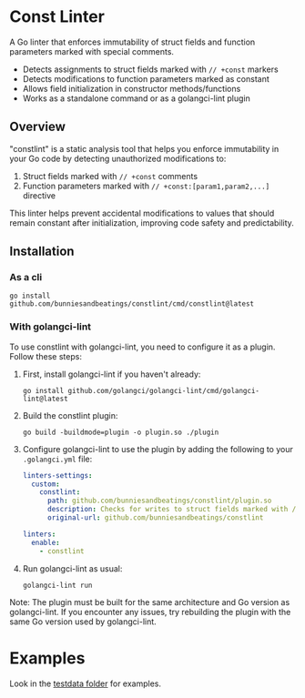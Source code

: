 # Const Linter

A Go linter that enforces immutability of struct fields and function parameters marked with special comments.

- Detects assignments to struct fields marked with `// +const` markers 
- Detects modifications to function parameters marked as constant 
- Allows field initialization in constructor methods/functions 
- Works as a standalone command or as a golangci-lint plugin 

## Overview

"constlint" is a static analysis tool that helps you enforce immutability in your Go code by detecting unauthorized 
modifications to:

1. Struct fields marked with `// +const` comments
2. Function parameters marked with `// +const:[param1,param2,...]` directive

This linter helps prevent accidental modifications to values that should remain constant after initialization, 
improving code safety and predictability.

## Installation

### As a cli

```shell
go install github.com/bunniesandbeatings/constlint/cmd/constlint@latest
```

### With golangci-lint

To use constlint with golangci-lint, you need to configure it as a plugin. Follow these steps:

1. First, install golangci-lint if you haven't already:
   ```shell
   go install github.com/golangci/golangci-lint/cmd/golangci-lint@latest
   ```

2. Build the constlint plugin:
   ```shell
   go build -buildmode=plugin -o plugin.so ./plugin
   ```

3. Configure golangci-lint to use the plugin by adding the following to your `.golangci.yml` file:
   ```yaml
   linters-settings:
     custom:
       constlint:
         path: github.com/bunniesandbeatings/constlint/plugin.so
         description: Checks for writes to struct fields marked with // +const
         original-url: github.com/bunniesandbeatings/constlint

   linters:
     enable:
       - constlint
   ```

4. Run golangci-lint as usual:
   ```shell
   golangci-lint run
   ```

Note: The plugin must be built for the same architecture and Go version as golangci-lint. If you encounter any issues, try rebuilding the plugin with the same Go version used by golangci-lint.

# Examples

Look in the [testdata folder](./analyzer/testdata/src) for examples.
